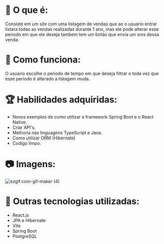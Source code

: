 # 💬 O que é: 
  Consiste em um site com uma listagem de vendas que ao o usuario entrar listara todas as vendas realizadas durante 1 ano, mas ele pode alterar esse periodo em que ele deseja tambem tem um botão que envia um sms dessa venda.

# 📃 Como funciona: 
  O usuario escolhe o periodo de tempo em que deseja filtrar e toda vez que esse periodo é alterado a listagem muda.
  
# 🏆 Habilidades adquiridas:
* Novos exemplos de como utilizar a framework Spring Boot e o React Native.
* Criar API's.
* Melhoria nas linguagens TypeScript e Java.
* Como utilizar ORM (Hibernate)
* Codigo limpo.

# 📷 Imagens: 
![ezgif com-gif-maker (4)](https://user-images.githubusercontent.com/69250714/193295139-0bcd85f7-be2c-4b30-ba6d-99a0f2256f0f.gif)

# 🚀 Outras tecnologias utilizadas: 
* React.js
* JPA e Hibernate
* Vite
* Spring Boot
* PostgreSQL

